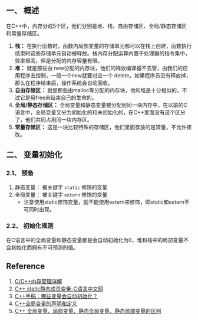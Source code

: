 ## 一、 概述
在C++中，内存分成5个区，他们分别是堆、栈、自由存储区、全局/静态存储区和常量存储区。
1. **栈：** 在执行函数时，函数内局部变量的存储单元都可以在栈上创建，函数执行结束时这些存储单元自动被释放。栈内存分配运算内置于处理器的指令集中，效率很高，但是分配的内存容量有限。
2. **堆：** 就是那些由 new分配的内存块，他们的释放编译器不去管，由我们的应用程序去控制，一般一个new就要对应一个 delete。如果程序员没有释放掉，那么在程序结束后，操作系统会自动回收。
3. **自由存储区：** 就是那些由malloc等分配的内存块，他和堆是十分相似的，不过它是用free来结束自己的生命的。
4. **全局/静态存储区：** 全局变量和静态变量被分配到同一块内存中，在以前的C语言中，全局变量又分为初始化的和未初始化的，在C++里面没有这个区分了，他们共同占用同一块内存区。
5. **常量存储区：** 这是一块比较特殊的存储区，他们里面存放的是常量，不允许修改。

## 二、 变量初始化

### 2.1、 预备
1. 静态变量： 被关键字 `static` 修饰的变量
2. 全局变量： 被关键字 `extern` 修饰的变量
    - 注意使用static修饰变量，就不能使用extern来修饰，即static和extern不可同时出现。

### 2.2、 初始化规则
在C语言中的全局变量和静态变量都是会自动初始化为0，堆和栈中的局部变量不会初始化而拥有不可预测的值。



## Reference
1. [C/C++内存管理详解](https://chenqx.github.io/2014/09/25/Cpp-Memory-Management/)
2. [C++ static静态成员变量-C语言中文网](http://c.biancheng.net/cpp/biancheng/view/209.html)
3. [C++手稿：哪些变量会自动初始化？](http://harttle.land/2015/10/05/cpp-variable-init.html)
4. [C++全局变量的声明和定义](http://blog.csdn.net/candyliuxj/article/details/7853938)
5. [C++ 全局变量、局部变量、静态全局变量、静态局部变量的区别](http://www.cnblogs.com/burandanxin/archive/2009/10/16/1584735.html)